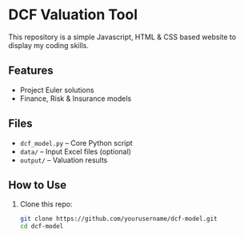 # DCF Valuation Tool

This repository is a simple Javascript, HTML & CSS based website to display my coding skills.

## Features

- Project Euler solutions
- Finance, Risk & Insurance models

## Files

- `dcf_model.py` – Core Python script
- `data/` – Input Excel files (optional)
- `output/` – Valuation results

## How to Use

1. Clone this repo:
   ```bash
   git clone https://github.com/yourusername/dcf-model.git
   cd dcf-model
